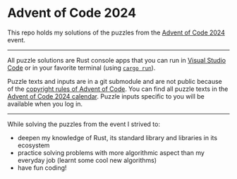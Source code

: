 # Advent of Code 2024

This repo holds my solutions of the puzzles from the [Advent of Code 2024](https://adventofcode.com/2024) event.

---

All puzzle solutions are Rust console apps that you can run in [Visual Studio Code](https://learn.microsoft.com/en-us/windows/dev-environment/rust/setup) or in your favorite terminal (using [`cargo run`](https://doc.rust-lang.org/cargo/commands/cargo-run.html)).

Puzzle texts and inputs are in a git submodule and are not public because of the [copyright rules of Advent of Code](https://adventofcode.com/2024/about#faq_copying). You can find all puzzle texts in the [Advent of Code 2024 calendar](https://adventofcode.com/2024). Puzzle inputs specific to you will be available when you log in.

---

While solving the puzzles from the event I strived to:
- deepen my knowledge of Rust, its standard library and libraries in its ecosystem
- practice solving problems with more algorithmic aspect than my everyday job (learnt some cool new algorithms)
- have fun coding!
